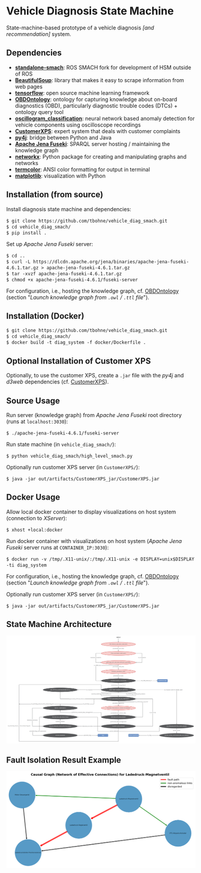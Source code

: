 # Vehicle Diagnosis State Machine

State-machine-based prototype of a vehicle diagnosis *[and recommendation]* system.

## Dependencies

- [**standalone-smach**](https://pypi.org/project/standalone-smach/): ROS SMACH fork for development of HSM outside of ROS
- [**BeautifulSoup**](https://pypi.org/project/beautifulsoup4/): library that makes it easy to scrape information from web pages
- [**tensorflow**](https://pypi.org/project/tensorflow/): open source machine learning framework
- [**OBDOntology**](https://github.com/tbohne/OBDOntology): ontology for capturing knowledge about on-board diagnostics (OBD), particularly diagnostic trouble codes (DTCs) + ontology query tool
- [**oscillogram_classification**](https://github.com/tbohne/oscillogram_classification): neural network based anomaly detection for vehicle components using oscilloscope recordings
- [**CustomerXPS**](https://github.com/tbohne/CustomerXPS): expert system that deals with customer complaints
- [**py4j**](https://www.py4j.org/): bridge between Python and Java
- [**Apache Jena Fuseki**](https://jena.apache.org/documentation/fuseki2/): SPARQL server hosting / maintaining the knowledge graph
- [**networkx**](https://pypi.org/project/networkx/): Python package for creating and manipulating graphs and networks
- [**termcolor**](https://pypi.org/project/termcolor/): ANSI color formatting for output in terminal
- [**matplotlib**](https://matplotlib.org/): visualization with Python

## Installation (from source)

Install diagnosis state machine and dependencies:
```
$ git clone https://github.com/tbohne/vehicle_diag_smach.git
$ cd vehicle_diag_smach/
$ pip install .
```
Set up *Apache Jena Fuseki* server:
```
$ cd ..
$ curl -L https://dlcdn.apache.org/jena/binaries/apache-jena-fuseki-4.6.1.tar.gz > apache-jena-fuseki-4.6.1.tar.gz
$ tar -xvzf apache-jena-fuseki-4.6.1.tar.gz
$ chmod +x apache-jena-fuseki-4.6.1/fuseki-server
```
For configuration, i.e., hosting the knowledge graph, cf. [OBDOntology](https://github.com/tbohne/OBDOntology) (section "*Launch knowledge graph from `.owl` / `.ttl` file*").

## Installation (Docker)
```
$ git clone https://github.com/tbohne/vehicle_diag_smach.git
$ cd vehicle_diag_smach/
$ docker build -t diag_system -f docker/Dockerfile .
```

## Optional Installation of Customer XPS

Optionally, to use the customer XPS, create a `.jar` file with the *py4j* and *d3web* dependencies (cf. [CustomerXPS](https://github.com/tbohne/CustomerXPS)).

## Source Usage

Run server (knowledge graph) from *Apache Jena Fuseki* root directory (runs at `localhost:3030`):
```
$ ./apache-jena-fuseki-4.6.1/fuseki-server
```
Run state machine (in `vehicle_diag_smach/`):
```
$ python vehicle_diag_smach/high_level_smach.py
```
Optionally run customer XPS server (in `CustomerXPS/`):
```
$ java -jar out/artifacts/CustomerXPS_jar/CustomerXPS.jar
```

## Docker Usage

Allow local docker container to display visualizations on host system (connection to *XServer*):
```
$ xhost +local:docker
```
Run docker container with visualizations on host system (*Apache Jena Fuseki* server runs at `CONTAINER_IP:3030`):
```
$ docker run -v /tmp/.X11-unix/:/tmp/.X11-unix -e DISPLAY=unix$DISPLAY -ti diag_system
```
For configuration, i.e., hosting the knowledge graph, cf. [OBDOntology](https://github.com/tbohne/OBDOntology) (section "*Launch knowledge graph from `.owl` / `.ttl` file*").

Optionally run customer XPS server (in `CustomerXPS/`):
```
$ java -jar out/artifacts/CustomerXPS_jar/CustomerXPS.jar
```

## State Machine Architecture
![](img/smach_v11.jpg)

## Fault Isolation Result Example
![](img/isolation.png)
